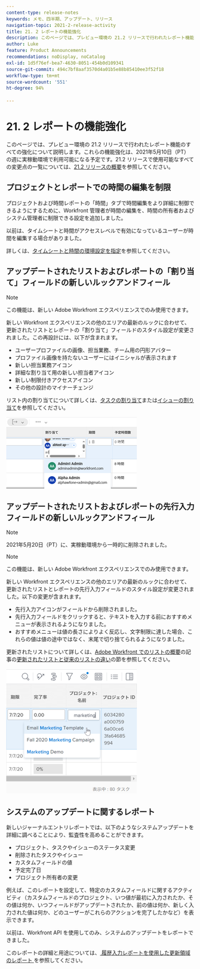 ```yaml
---
content-type: release-notes
keywords: メモ、四半期、アップデート、リリース
navigation-topic: 2021-2-release-activity
title: 21. 2 レポートの機能強化
description: このページでは、プレビュー環境の 21.2 リリースで行われたレポート機能のすべての強化について説明します。これらの機能強化は、2021年5月10日（PT）の週に実稼動環境で利用可能になる予定です。21.2 リリースで使用できるすべての変更点のリストについては、21.2 リリースの概要を参照してください。
author: Luke
feature: Product Announcements
recommendations: noDisplay, noCatalog
exl-id: 1d5f76ef-bea7-4630-8051-454b0d109341
source-git-commit: 494c7bf8aaf3570d4a01b5e88b85410ee3f52f18
workflow-type: tm+mt
source-wordcount: '551'
ht-degree: 94%

---
```


# 21. 2 レポートの機能強化

このページでは、プレビュー環境の 21.2 リリースで行われたレポート機能のすべての強化について説明します。これらの機能強化は、2021年5月10日（PT）の週に実稼動環境で利用可能になる予定です。21.2 リリースで使用可能なすべての変更点の一覧については、[21.2 リリースの概要](../../../product-announcements/product-releases/21.2-release-activity/21-2-release-overview.md)を参照してください。

## プロジェクトとレポートでの時間の編集を制限

プロジェクトおよび時間レポートの「時間」タブで時間編集をより詳細に制御できるようにするために、Workfront 管理者が時間の編集を、時間の所有者およびシステム管理者に制限できる設定を追加しました。

以前は、タイムシートと時間がアクセスレベルで有効になっているユーザーが時間を編集する場合がありました。

詳しくは、[タイムシートと時間の環境設定を指定](../../../administration-and-setup/set-up-workfront/configure-timesheets-schedules/timesheet-and-hour-preferences.md)を参照してください。

## アップデートされたリストおよびレポートの「割り当て」フィールドの新しいルックアンドフィール

>[!NOTE]
>
>この機能は、新しい Adobe Workfront エクスペリエンスでのみ使用できます。

新しい Workfront エクスペリエンスの他のエリアの最新のルックに合わせて、更新されたリストとレポートの「割り当て」フィールドのスタイル設定が変更されました。この再設計には、以下が含まれます。

* ユーザープロファイルの画像、担当業務、チーム用の円形アバター
* プロファイル画像を持たないユーザーにはイニシャルが表示されます
* 新しい担当業務アイコン
* 詳細な割り当て用の新しい担当者アイコン
* 新しい制限付きアクセスアイコン
* その他の設計のマイナーチェンジ

リスト内の割り当てについて詳しくは、[タスクの割り当て](../../../manage-work/tasks/assign-tasks/assign-tasks.md)または[イシューの割り当て](../../../manage-work/issues/manage-issues/assign-issues.md)を参照してください。

![ 割り当ての更新 ](assets/assignments-updates-350x193.png)

## アップデートされたリストおよびレポートの先行入力フィールドの新しいルックアンドフィール

>[!NOTE]
>
>2021年5月20日（PT）に、実稼動環境から一時的に削除されました。

>[!NOTE]
>
>この機能は、新しい Adobe Workfront エクスペリエンスでのみ使用できます。

新しい Workfront エクスペリエンスの他のエリアの最新のルックに合わせて、更新されたリストとレポートの先行入力フィールドのスタイル設定が変更されました。以下の変更が含まれます。

* 先行入力アイコンがフィールドから削除されました。
* 先行入力フィールドをクリックすると、テキストを入力する前におすすめメニューが表示されるようになりました。
* おすすめメニューは値の長さによりよく反応し、文字制限に達した場合、これらの値は値の途中ではなく、末尾で切り捨てられるようになりました。

更新されたリストについて詳しくは、[Adobe Workfront でのリストの概要](../../../workfront-basics/navigate-workfront/use-lists/view-items-in-a-list.md)の記事の[更新されたリストと従来のリストの違い](../../../workfront-basics/navigate-workfront/use-lists/view-items-in-a-list.md#updated)の節を参照してください。

![Typeahead フィールド ](assets/typeahead-updates-350x336.png)

## システムのアップデートに関するレポート

新しいジャーナルエントリレポートでは、以下のようなシステムアップデートを詳細に調べることにより、監査性を高めることができます。

* プロジェクト、タスクやイシューのステータス変更
* 削除されたタスクやイシュー
* カスタムフィールドの値
* 予定完了日
* プロジェクト所有者の変更

例えば、このレポートを設定して、特定のカスタムフィールドに関するアクティビティ（カスタムフィールドのプロジェクト、いつ値が最初に入力されたか、その値は何か、いつフィールドがアップデートされたか、前の値は何か、新しく入力された値は何か、どのユーザーがこれらのアクションを完了したかなど）を表示できます。

以前は、Workfront API を使用してのみ、システムのアップデートをレポートできました。

このレポートの詳細と用途については、[ 履歴入力レポートを使用した更新領域のレポート ](../../../reports-and-dashboards/reports/creating-and-managing-reports/create-journal-entry-report.md) を参照してください。

